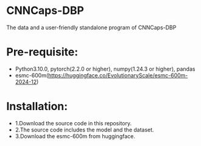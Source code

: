 # CNNCaps-DBP
The data and a user-friendly standalone program of CNNCaps-DBP
# Pre-requisite:
- Python3.10.0, pytorch(2.2.0 or higher), numpy(1.24.3 or higher), pandas
- esmc-600m(https://huggingface.co/EvolutionaryScale/esmc-600m-2024-12)
# Installation:
- 1.Download the source code in this repository.
- 2.The source code includes the model and the dataset.
- 3.Download the esmc-600m from huggingface.
